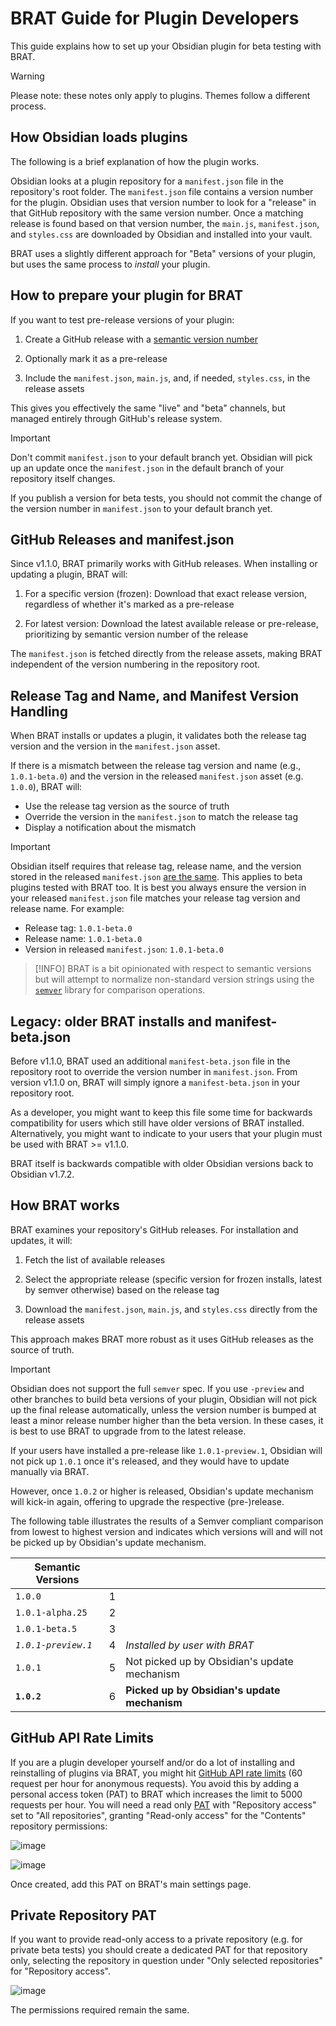 # BRAT Guide for Plugin Developers

This guide explains how to set up your Obsidian plugin for beta testing with BRAT.

>[!WARNING]
>Please note: these notes only apply to plugins. Themes follow a different process.

## How Obsidian loads plugins

The following is a brief explanation of how the plugin works.

Obsidian looks at a plugin repository for a `manifest.json` file in the repository's root folder. The `manifest.json` file contains a version number for the plugin. Obsidian uses that version number to look for a "release" in that GitHub repository with the same version number. Once a matching release is found based on that version number, the `main.js`, `manifest.json`, and `styles.css` are downloaded by Obsidian and installed into your vault.

BRAT uses a slightly different approach for "Beta" versions of your plugin, but uses the same process to *install* your plugin.  

## How to prepare your plugin for BRAT

If you want to test pre-release versions of your plugin:

1. Create a GitHub release with a [semantic version number](https://semver.org/#semantic-versioning-specification-semver)

2. Optionally mark it as a pre-release

3. Include the `manifest.json`, `main.js`, and, if needed, `styles.css`, in the release assets

This gives you effectively the same "live" and "beta" channels, but managed entirely through GitHub's release system.

>[!IMPORTANT]
> Don't commit `manifest.json` to your default branch yet. Obsidian will pick up an update once the `manifest.json` in the default branch of your repository itself changes.
>
>If you publish a version for beta tests, you should not commit the change of the version number in `manifest.json` to your default branch yet.

## GitHub Releases and manifest.json

Since v1.1.0, BRAT primarily works with GitHub releases. When installing or updating a plugin, BRAT will:

1. For a specific version (frozen): Download that exact release version, regardless of whether it's marked as a pre-release

2. For latest version: Download the latest available release or pre-release, prioritizing by semantic version number of the release

The `manifest.json` is fetched directly from the release assets, making BRAT independent of the version numbering in the repository root.

## Release Tag and Name, and Manifest Version Handling

When BRAT installs or updates a plugin, it validates both the release tag version and the version in the `manifest.json` asset.

If there is a mismatch between the release tag version and name (e.g., `1.0.1-beta.0`) and the version in the released `manifest.json` asset (e.g. `1.0.0`), BRAT will:
   - Use the release tag version as the source of truth
   - Override the version in the `manifest.json` to match the release tag
   - Display a notification about the mismatch

>[!IMPORTANT]
>Obsidian itself requires that release tag, release name, and the version stored in the released `manifest.json` [are the same](https://docs.obsidian.md/Plugins/Releasing/Release+your+plugin+with+GitHub+Actions). This applies to beta plugins tested with BRAT too. It is best you always ensure the version in your released `manifest.json` file matches your release tag version and release name. For example:
>- Release tag: `1.0.1-beta.0`
>- Release name: `1.0.1-beta.0`
>- Version in released `manifest.json`: `1.0.1-beta.0`

>[!INFO]
>BRAT is a bit opinionated with respect to semantic versions but will attempt to normalize non-standard version strings using the [`semver`](https://github.com/npm/node-semver?tab=readme-ov-file#coercion) library for comparison operations. 

## Legacy: older BRAT installs and manifest-beta.json

Before v1.1.0, BRAT used an additional `manifest-beta.json` file in the repository root to override the version number in `manifest.json`. From version v1.1.0 on, BRAT will simply ignore a `manifest-beta.json` in your repository root.

As a developer, you might want to keep this file some time for backwards compatibility for users which still have older versions of BRAT installed. Alternatively, you might want to indicate to your users that your plugin  must be used with BRAT >= v1.1.0.

BRAT itself is backwards compatible with older Obsidian versions back to Obsidian v1.7.2.

## How BRAT works

BRAT examines your repository's GitHub releases. For installation and updates, it will:

1. Fetch the list of available releases

2. Select the appropriate release (specific version for frozen installs, latest by semver otherwise) based on the release tag

3. Download the `manifest.json`, `main.js`, and `styles.css` directly from the release assets

This approach makes BRAT more robust as it uses GitHub releases as the source of truth.

>[!IMPORTANT]
>Obsidian does not support the full `semver` spec. If you use `-preview` and other branches to build beta versions of your plugin, Obsidian will not pick up the final release automatically, unless the version number is bumped at least a minor release number higher than the beta version. In these cases, it is best to use BRAT to upgrade from to the latest release.
>
>If your users have installed a pre-release like `1.0.1-preview.1`, Obsidian will not pick up `1.0.1` once it's released, and they would have to update manually via BRAT.
>
>However, once `1.0.2` or higher is released, Obsidian's update mechanism will kick-in again, offering to upgrade the respective (pre-)release.
>
>The following table illustrates the results of a Semver compliant comparison from lowest to highest version and indicates which versions will and will not be picked up by Obsidian's update mechanism.
>
>| Semantic Versions | | |
>|---------|---|----------|
>| `1.0.0` | 1 | |
>| `1.0.1-alpha.25` | 2 | |
>| `1.0.1-beta.5`| 3 | |
>| *`1.0.1-preview.1`* | 4  | *Installed by user with BRAT* |
>| `1.0.1` | 5 | Not picked up by Obsidian's update mechanism |
>| **`1.0.2`** | 6 | **Picked up by Obsidian's update mechanism** |

## GitHub API Rate Limits

If you are a plugin developer yourself and/or do a lot of installing and reinstalling of plugins via BRAT, you might hit [GitHub API rate limits](https://docs.github.com/en/rest/using-the-rest-api/rate-limits-for-the-rest-api?apiVersion=2022-11-28#primary-rate-limit-for-unauthenticated-users) (60 request per hour for anonymous requests). You avoid this by adding a personal access token (PAT) to BRAT which increases the limit to 5000 requests per hour. You will need a read only [PAT](https://github.com/settings/personal-access-tokens/) with "Repository access" set to "All repositories", granting "Read-only access" for the "Contents" repository permissions:

![image](https://github.com/user-attachments/assets/816b4d02-fae0-41e0-973f-672a5937d65a)

![image](https://github.com/user-attachments/assets/d2898fd5-17d8-49a9-be46-710382319d89)

Once created, add this PAT on BRAT's main settings page.

## Private Repository PAT

If you want to provide read-only access to a private repository (e.g. for private beta tests) you should create a dedicated PAT for that repository only, selecting the repository in question under "Only selected repositories" for "Repository access".

![image](https://github.com/user-attachments/assets/da16fb77-623e-4ee2-abf3-0b63ea216e89)

The permissions required remain the same.
